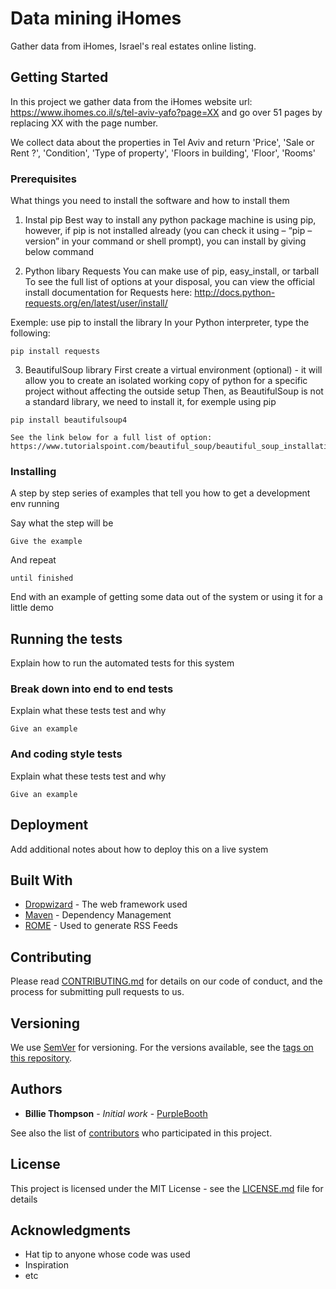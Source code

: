# Data mining iHomes

Gather data from iHomes, Israel's real estates online listing.  

## Getting Started

In this project we gather data from the iHomes website url: 
https://www.ihomes.co.il/s/tel-aviv-yafo?page=XX
and go over 51 pages by replacing XX with the page number.

We collect data about the properties in Tel Aviv and return 
'Price', 'Sale or Rent ?', 'Condition', 'Type of property', 'Floors in building', 'Floor', 'Rooms'


### Prerequisites

What things you need to install the software and how to install them

1. Instal pip
	Best way to install any python package machine is using pip, however, if pip is not installed already (you can check it using – “pip –version” in your command or shell prompt), you can install by giving below command


2. Python libary Requests 
	You can make use of pip, easy_install, or tarball
	To see the full list of options at your disposal, you can view the official install 
	documentation for Requests here: http://docs.python-requests.org/en/latest/user/install/

Exemple: use pip to install the library
In your Python interpreter, type the following:
```
pip install requests
```
3. BeautifulSoup library 
	First create a virtual environment (optional) - it will allow you to create an isolated working copy of python for a specific project without affecting the outside setup
	Then, as BeautifulSoup is not a standard library, we need to install it, for exemple using pip

```
pip install beautifulsoup4
```
	See the link below for a full list of option: 
	https://www.tutorialspoint.com/beautiful_soup/beautiful_soup_installation.htm

### Installing

A step by step series of examples that tell you how to get a development env running

Say what the step will be

```
Give the example
```

And repeat

```
until finished
```

End with an example of getting some data out of the system or using it for a little demo

## Running the tests

Explain how to run the automated tests for this system

### Break down into end to end tests

Explain what these tests test and why

```
Give an example
```

### And coding style tests

Explain what these tests test and why

```
Give an example
```

## Deployment

Add additional notes about how to deploy this on a live system

## Built With

* [Dropwizard](http://www.dropwizard.io/1.0.2/docs/) - The web framework used
* [Maven](https://maven.apache.org/) - Dependency Management
* [ROME](https://rometools.github.io/rome/) - Used to generate RSS Feeds

## Contributing

Please read [CONTRIBUTING.md](https://gist.github.com/PurpleBooth/b24679402957c63ec426) for details on our code of conduct, and the process for submitting pull requests to us.

## Versioning

We use [SemVer](http://semver.org/) for versioning. For the versions available, see the [tags on this repository](https://github.com/your/project/tags). 

## Authors

* **Billie Thompson** - *Initial work* - [PurpleBooth](https://github.com/PurpleBooth)

See also the list of [contributors](https://github.com/your/project/contributors) who participated in this project.

## License

This project is licensed under the MIT License - see the [LICENSE.md](LICENSE.md) file for details

## Acknowledgments

* Hat tip to anyone whose code was used
* Inspiration
* etc

